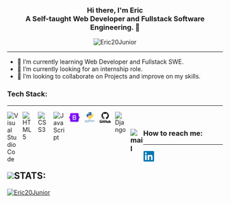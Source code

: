 ### <div align="center">Hi there, I'm Eric <br>A Self-taught Web Developer and Fullstack Software Engineering. 👋</div>
<p align="center"> <img src="https://komarev.com/ghpvc/?username=Eric20Junior&label=Profile%20views&color=0e75b6&style=flat" alt="Eric20Junior" /> </p>
<hr>


- 🌱 I’m currently learning Web Developer and Fullstack SWE.
- 🔭 I’m currently looking for an internship role.
- 👯 I’m looking to collaborate on Projects and improve on my skills.

###   Tech Stack:
<hr>
<img align="left" alt="Visual Studio Code" width="26px" src="https://cdn.jsdelivr.net/gh/devicons/devicon/icons/vscode/vscode-original.svg" style="padding-right:10px;" />
<img align="left" alt="HTML5" width="26px" src="https://cdn.jsdelivr.net/gh/devicons/devicon/icons/html5/html5-original.svg" style="padding-right:10px;" />
<img align="left" alt="CSS3" width="26px" src="https://cdn.jsdelivr.net/gh/devicons/devicon/icons/css3/css3-original.svg" style="padding-right:10px;" />
<img align="left" alt="JavaScript" width="26px" src="https://cdn.jsdelivr.net/gh/devicons/devicon/icons/javascript/javascript-original.svg" style="padding-right:10px;" />
<img align="left" alt="Bootstrap" width="26px" src="https://github.com/devicons/devicon/blob/v2.14.0/icons/bootstrap/bootstrap-original.svg" style="padding-right:10px;" />
<img align="left" alt="Python" width="26px" src="https://github.com/devicons/devicon/blob/v2.14.0/icons/python/python-original-wordmark.svg" style="padding-right:10px;" />
<img align="left" alt="Github" width="26px" background="white" src="https://github.com/devicons/devicon/blob/master/icons/github/github-original-wordmark.svg" style="padding-right:10px;" />
<img align="left" alt="Django" width="26px" src="https://logos-download.com/wp-content/uploads/2019/06/Django_Logo.png" style="padding-right:10px;" />
<br>

### <img align="left" alt="mail" width="30" src="https://media1.giphy.com/media/gjEX8uRyUSnHTvS9hD/giphy.gif?cid=ecf05e47v2w8jxcjc12d2o66ffqp2ssu863uv9d18ou5nvon&rid=giphy.gif&ct=g" /> How to reach me: 
<hr>
<a href="https://www.linkedin.com/in/eric20junior" target="blank"><img align="left" alt="Linkedin" width="26px" src="https://github.com/devicons/devicon/blob/master/icons/linkedin/linkedin-original.svg" style="padding-right:10px;" /></a>

 
 &nbsp;

## <img src="https://media.giphy.com/media/hkNbrNmLix4cbzr5OJ/giphy.gif" width="70">STATS:

<!-- <p style="text-align: left" width="20px"><img src="https://github-readme-stats.vercel.app/api?username=Eric20Junior&show_icons=true&locale=en" alt="Eric2Junior" /></p> -->

<p style="text-align: left" width="20px"> <a href="https://github.com/Eric20Junior/github-profile-trophy"><img src="https://github-profile-trophy.vercel.app/?username=Eric20Junior" alt="Eric20Junior" /></a> </p>

<!-- anilist stats -->

<!-- maplestory stats -->
<!--
**Eric20Junior/Eric20Junior** is a ✨ _special_ ✨ repository because its `README.md` (this file) appears on your GitHub profile.

Here are some ideas to get you started:

- 🔭 I’m currently working on ...
- 🌱 I’m currently learning ...
- 👯 I’m looking to collaborate on ...
- 🤔 I’m looking for help with ...
- 💬 Ask me about ...
- 📫 How to reach me: ...
- 😄 Pronouns: ...
- ⚡ Fun fact: ...
-->
